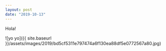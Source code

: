 ```yaml
---
layout: post
date: "2019-10-13"
---
```


Hola!

![yo yo]({{ site.baseurl }}/assets/images/2019/bd5cf5311e797474a6f130ea88df5e0772567a80.jpg)
